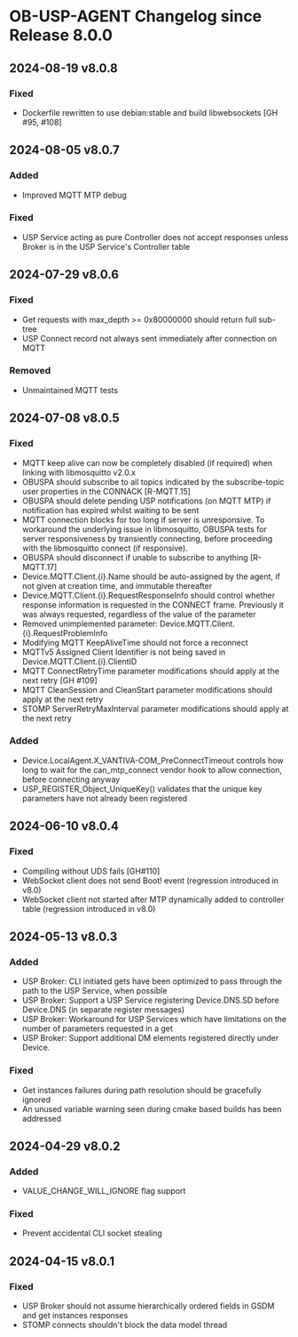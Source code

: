 # OB-USP-AGENT Changelog since Release 8.0.0

## 2024-08-19 v8.0.8
### Fixed
- Dockerfile rewritten to use debian:stable and build libwebsockets [GH #95, #108]

## 2024-08-05 v8.0.7
### Added
- Improved MQTT MTP debug

### Fixed
- USP Service acting as pure Controller does not accept responses unless Broker is in the USP Service's Controller table

## 2024-07-29 v8.0.6
### Fixed
- Get requests with max_depth >= 0x80000000 should return full sub-tree
- USP Connect record not always sent immediately after connection on MQTT

### Removed
- Unmaintained MQTT tests

## 2024-07-08 v8.0.5
### Fixed
- MQTT keep alive can now be completely disabled (if required) when linking with libmosquitto v2.0.x
- OBUSPA should subscribe to all topics indicated by the subscribe-topic user properties in the CONNACK [R-MQTT.15]
- OBUSPA should delete pending USP notifications (on MQTT MTP) if notification has expired whilst waiting to be sent
- MQTT connection blocks for too long if server is unresponsive. To workaround the underlying issue in libmosquitto, OBUSPA tests for server responsiveness by transiently connecting, before proceeding with the libmosquitto connect (if responsive).
- OBUSPA should disconnect if unable to subscribe to anything [R-MQTT.17]
- Device.MQTT.Client.{i}.Name should be auto-assigned by the agent, if not given at creation time, and immutable thereafter
- Device.MQTT.Client.{i}.RequestResponseInfo should control whether response information is requested in the CONNECT frame. Previously it was always requested, regardless of the value of the parameter
- Removed unimplemented parameter: Device.MQTT.Client.{i}.RequestProblemInfo
- Modifying MQTT KeepAliveTime should not force a reconnect
- MQTTv5 Assigned Client Identifier is not being saved in Device.MQTT.Client.{i}.ClientID
- MQTT ConnectRetryTime parameter modifications should apply at the next retry [GH #109]
- MQTT CleanSession and CleanStart parameter modifications should apply at the next retry
- STOMP ServerRetryMaxInterval parameter modifications should apply at the next retry

### Added
- Device.LocalAgent.X_VANTIVA-COM_PreConnectTimeout controls how long to wait for the can_mtp_connect vendor hook to allow connection, before connecting anyway
- USP_REGISTER_Object_UniqueKey() validates that the unique key parameters have not already been registered

## 2024-06-10 v8.0.4
### Fixed
- Compiling without UDS fails [GH#110]
- WebSocket client does not send Boot! event (regression introduced in v8.0)
- WebSocket client not started after MTP dynamically added to controller table (regression introduced in v8.0)

## 2024-05-13 v8.0.3
### Added
- USP Broker: CLI initiated gets have been optimized to pass through the path to the USP Service, when possible
- USP Broker: Support a USP Service registering Device.DNS.SD before Device.DNS (in separate register messages)
- USP Broker: Workaround for USP Services which have limitations on the number of parameters requested in a get
- USP Broker: Support additional DM elements registered directly under Device.

### Fixed
- Get instances failures during path resolution should be gracefully ignored
- An unused variable warning seen during cmake based builds has been addressed


## 2024-04-29 v8.0.2
### Added
- VALUE_CHANGE_WILL_IGNORE flag support

### Fixed
- Prevent accidental CLI socket stealing

## 2024-04-15 v8.0.1
### Fixed
- USP Broker should not assume hierarchically ordered fields in GSDM and get instances responses
- STOMP connects shouldn't block the data model thread
